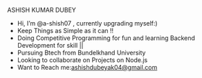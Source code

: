 ASHISH KUMAR DUBEY
-  Hi, I’m @a-shish07 , currently upgrading myself:)
-  Keep Things as Simple as it can !!
-  Doing  Competitive Programming for fun  and learning Backend Development for skill ||
-  Pursuing Btech from Bundelkhand University
-  Looking to collaborate on Projects on Node.js 
-  Want to Reach me:ashishdubeyak04@gmail.com 

<!---
a-shish07/a-shish07 is a ✨ special ✨ repository because its `README.md` (this file) appears on your GitHub profile.
You can click the Preview link to take a look at your changes.
--->
